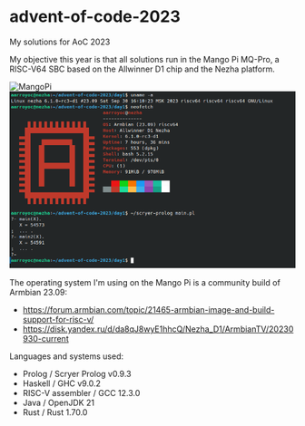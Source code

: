 # advent-of-code-2023
My solutions for AoC 2023

My objective this year is that all solutions run in the Mango Pi MQ-Pro, a RISC-V64 SBC based on the Allwinner D1 chip and the Nezha platform.

![MangoPi](https://files.adrianistan.eu/MangoPi.jpg)
![Screenshot](day1/day1.png)

The operating system I'm using on the Mango Pi is a community build of Armbian 23.09:

- https://forum.armbian.com/topic/21465-armbian-image-and-build-support-for-risc-v/
- https://disk.yandex.ru/d/da8qJ8wyE1hhcQ/Nezha_D1/ArmbianTV/20230930-current

Languages and systems used:

- Prolog / Scryer Prolog v0.9.3
- Haskell / GHC v9.0.2
- RISC-V assembler / GCC 12.3.0
- Java / OpenJDK 21
- Rust / Rust 1.70.0
